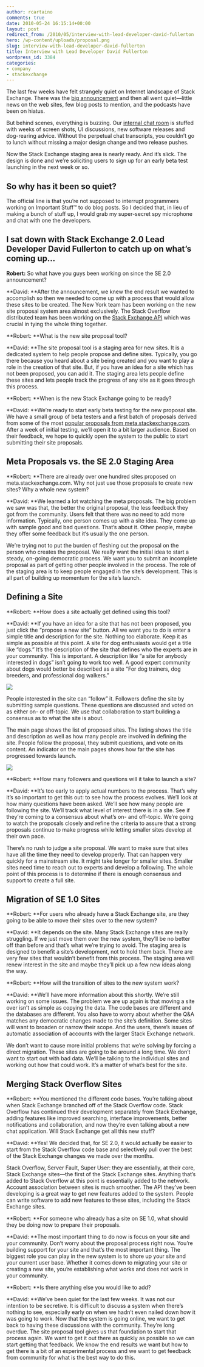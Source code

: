 ```yaml
---
author: rcartaino
comments: true
date: 2010-05-24 16:15:14+00:00
layout: post
redirect_from: /2010/05/interview-with-lead-developer-david-fullerton
hero: /wp-content/uploads/proposal.png
slug: interview-with-lead-developer-david-fullerton
title: Interview with Lead Developer David Fullerton
wordpress_id: 3384
categories:
- company
- stackexchange
---
```


The last few weeks have felt strangely quiet on  Internet landscape of Stack Exchange. There was the [big announcement](http://blog.stackexchange.com/post/518474918/stack-exchange-2-0) and then all went  quiet—little news on the web sites, few blog posts to mention, and the podcasts have been  on hiatus.

But behind scenes, everything is buzzing. Our [internal chat  room](http://blog.stackoverflow.com/2010/04/do-trilogy-sites-need-a-third-place/) is stuffed with weeks of screen shots, UI discussions, new software releases and dog-rearing advice. Without the perpetual chat transcripts, you couldn’t go to lunch without missing a major design  change and two release pushes.

Now the Stack Exchange staging area is nearly  ready. And it’s slick. The design is done and we’re soliciting users to sign up for  an early beta test launching in the next week or so.


## So why has it been so quiet?


The official line is that you’re not supposed to  interrupt programmers working on Important Stuff™ to do blog posts. So I decided  that, in lieu of making a bunch of stuff up, I would grab my super-secret spy  microphone and chat with one the developers.


## I sat down with Stack Exchange 2.0 Lead Developer David Fullerton to  catch up on what’s coming up…


**Robert:** So what have you guys been working  on since the SE 2.0 announcement?

**David: **After the announcement, we knew the  end result we wanted to accomplish so then we needed to come up with a process that  would allow these sites to be created. The New York team has been working on the new  site proposal system area almost exclusively. The Stack Overflow distributed team has  been working on the [Stack Exchange API](http://blog.stackoverflow.com/2010/05/stack-exchange-api-public-beta-starts/) which was crucial in tying the whole thing together.

**Robert: **What is the new site proposal tool?

**David: **The site proposal tool is a staging  area for new sites. It is a dedicated system to help people propose and define  sites. Typically, you go there because you heard about a site being created and you want  to play a role in the creation of that site. But, if you have an idea for a site  which has not been proposed, you can add it. The staging area lets people define  these sites and lets people track the progress of any site as it goes through this  process.

**Robert: **When is the new Stack Exchange going  to be ready?

**David: **We’re ready to start early beta  testing for the new proposal site. We have a small group of beta testers and a first  batch of proposals derived from some of the most [popular  proposals from meta.stackexchange.com](http://meta.stackexchange.com/questions/tagged?tagnames=site-proposal&page=1&sort=votes&pagesize=15). After a week of initial testing, we’ll open  it to a bit larger audience. Based on their feedback, we hope to quickly open  the system to the public to start submitting their site proposals.


## Meta Proposals vs. the SE 2.0 Staging Area


**Robert: **There are already over one hundred  sites proposed on meta.stackexchange.com. Why not just use those proposals to create  new sites? Why a whole new system?

**David: **We learned a lot watching the meta  proposals. The big problem we saw was that, the better the original proposal, the less feedback they got from the community. Users felt that there was no need  to add more information. Typically, one person comes up with a site idea. They  come up with sample good and bad questions. That’s about it. Other people, maybe  they offer some feedback but it’s usually the one person.

We’re trying not to put the burden of fleshing out  the proposal on the person who creates the proposal.  We really want the  initial idea to start a steady, on-going democratic process. We want you to  submit an incomplete proposal as part of getting other people involved in the  process. The role of the staging area is to keep people engaged in the site’s development. This is all part of building up momentum for the site’s  launch.


## Defining a Site


**Robert: **How does a site actually get defined  using this tool?

**David: **If you have an idea for a site that  has not been proposed, you just click the “propose a new site” button. All we want you to do is enter a simple title and description for the site.  Nothing too elaborate. Keep it as simple as possible at this point. A site for  dog enthusiasts would get a title like “dogs.” It’s the description of the site that defines who the experts are in your community. This is  important. A description like “a site for anybody interested in dogs” isn’t going to work too well.  A good expert community about dogs would better  be described as a site “For dog trainers, dog breeders, and professional dog walkers.”

**![](/wp-content/uploads/proposal.png)**

People interested in the site can “follow” it.  Followers define the site by submitting sample questions. These questions are  discussed and voted on as either on- or off-topic. We use that collaboration to  start building a consensus as to what the site is about.

The main page shows the list of proposed sites. The  listing shows the title and description as well as how many people are involved  in defining the site. People follow the proposal, they submit questions,  and vote on its content. An indicator on the main pages shows how far the site  has progressed towards launch.

![](/wp-content/uploads/proposal-progress.png)

**Robert: **How many followers and questions  will it take to launch a site?

**David: **It’s too early to apply actual  numbers to the process. That’s why it’s so important to get this out: to see how the  process evolves. We’ll look at how many questions have been asked. We’ll see how  many people are following the site. We’ll track what level of interest there  is in a site. See if they’re coming to a consensus about what’s on- and  off-topic. We’re going to watch the proposals closely and refine the criteria to  assure that a strong proposals continue to make progress while letting smaller  sites develop at their own pace.

There’s no rush to judge a site proposal. We want  to make sure that sites have all the time they need to develop properly. That  can happen very quickly for a mainstream site. It might take longer for  smaller sites. Smaller sites need time to reach out to experts and develop a  following. The whole point of this process is to determine if there is enough  consensus and support to create a full site.


## Migration of SE 1.0 Sites


**Robert: **For users who already have a Stack  Exchange site, are they going to be able to move their sites over to the new  system?

**David: **It depends on the site. Many Stack  Exchange sites are really struggling. If we just move them over the new system,  they’ll be no better off than before and that’s what we’re trying to avoid. The  staging area is designed to benefit a site’s development, not to hold them back.  There are very few sites that wouldn’t benefit from this process. The staging  area will renew interest in the site and maybe they’ll pick up a few new  ideas along the way.

**Robert: **How will the transition of sites to  the new system work?

**David: **We’ll have more information about  this shortly. We’re still working on some issues. The problem we are up again  is that moving a site over isn’t as simple as copying the data. The code  bases are different and the databases are different. You also have to worry about  whether the Q&A matches any democratic changes made to the site’s  definition. Some sites will want to broaden or narrow their scope. And the users, there’s  issues of automatic association of accounts with the larger Stack Exchange  network.

We don’t want to cause more initial problems that  we’re solving by forcing a direct migration. These sites are going to be  around a long time. We don’t want to start out with bad data. We’ll be talking to  the individual sites and working out how that could work. It’s a matter of  what’s best for the site.


## Merging Stack Overflow Sites


**Robert: **You mentioned the different code  bases. You’re talking about when Stack Exchange branched off of the Stack Overflow  code. Stack Overflow has continued their development separately from Stack Exchange,  adding features like improved searching, interface improvements, better  notifications and collaboration, and now they’re even talking about a new chat  application. Will Stack Exchange get all this new stuff?

**David: **Yes! We decided that, for SE 2.0, it  would actually be easier to start from the Stack Overflow code base and  selectively pull over the best of the Stack Exchange changes we made over the  months.

Stack Overflow, Server Fault, Super User: they are essentially, at their core, Stack Exchange sites—the first of the Stack  Exchange sites. Anything that’s added to Stack Overflow at this point is  essentially added to the network. Account association between sites is much smoother. The  API they’ve been developing is a great way to get new features added to the  system. People can write software to add new features to these sites, including  the Stack Exchange sites.

**Robert: **For someone who already has a site  on SE 1.0, what should they be doing now to prepare their proposals.

**David: **The most important thing to do now is  focus on your site and your community.  Don’t worry about the proposal process  right now. You’re building support for your site and that’s the most important  thing. The biggest role you can play in the new system is to shore up your site  and your current user base. Whether it comes down to migrating your site or creating a new site, you’re establishing what works and does not work in  your community.

**Robert: **Is there anything else you would  like to add?

**David: **We’ve been quiet for the last few  weeks. It was not our intention to be secretive.  It is difficult to discuss a  system when there’s nothing to see, especially early on when we hadn’t even  nailed down how it was going to work. Now that the system is going online, we  want to get back to having these discussions with the community. They’re long  overdue. The site proposal tool gives us that foundation to start that process  again. We want to get it out there as quickly as possible so we can start getting  that feedback.  We know the end results we want but how to get there is a bit  of an experimental process and we want to get feedback from community for what  is the best way to do this.
